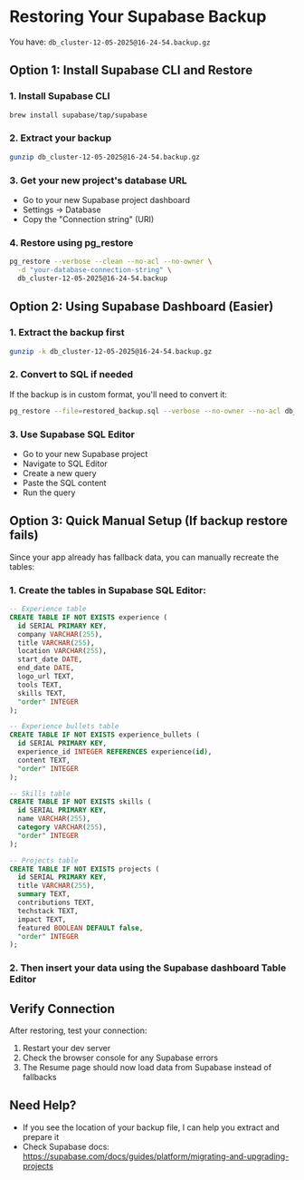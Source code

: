 # Restoring Your Supabase Backup

You have: `db_cluster-12-05-2025@16-24-54.backup.gz`

## Option 1: Install Supabase CLI and Restore

### 1. Install Supabase CLI
```bash
brew install supabase/tap/supabase
```

### 2. Extract your backup
```bash
gunzip db_cluster-12-05-2025@16-24-54.backup.gz
```

### 3. Get your new project's database URL
- Go to your new Supabase project dashboard
- Settings → Database
- Copy the "Connection string" (URI)

### 4. Restore using pg_restore
```bash
pg_restore --verbose --clean --no-acl --no-owner \
  -d "your-database-connection-string" \
  db_cluster-12-05-2025@16-24-54.backup
```

## Option 2: Using Supabase Dashboard (Easier)

### 1. Extract the backup first
```bash
gunzip -k db_cluster-12-05-2025@16-24-54.backup.gz
```

### 2. Convert to SQL if needed
If the backup is in custom format, you'll need to convert it:
```bash
pg_restore --file=restored_backup.sql --verbose --no-owner --no-acl db_cluster-12-05-2025@16-24-54.backup
```

### 3. Use Supabase SQL Editor
- Go to your new Supabase project
- Navigate to SQL Editor
- Create a new query
- Paste the SQL content
- Run the query

## Option 3: Quick Manual Setup (If backup restore fails)

Since your app already has fallback data, you can manually recreate the tables:

### 1. Create the tables in Supabase SQL Editor:

```sql
-- Experience table
CREATE TABLE IF NOT EXISTS experience (
  id SERIAL PRIMARY KEY,
  company VARCHAR(255),
  title VARCHAR(255),
  location VARCHAR(255),
  start_date DATE,
  end_date DATE,
  logo_url TEXT,
  tools TEXT,
  skills TEXT,
  "order" INTEGER
);

-- Experience bullets table
CREATE TABLE IF NOT EXISTS experience_bullets (
  id SERIAL PRIMARY KEY,
  experience_id INTEGER REFERENCES experience(id),
  content TEXT,
  "order" INTEGER
);

-- Skills table
CREATE TABLE IF NOT EXISTS skills (
  id SERIAL PRIMARY KEY,
  name VARCHAR(255),
  category VARCHAR(255),
  "order" INTEGER
);

-- Projects table
CREATE TABLE IF NOT EXISTS projects (
  id SERIAL PRIMARY KEY,
  title VARCHAR(255),
  summary TEXT,
  contributions TEXT,
  techstack TEXT,
  impact TEXT,
  featured BOOLEAN DEFAULT false,
  "order" INTEGER
);
```

### 2. Then insert your data using the Supabase dashboard Table Editor

## Verify Connection

After restoring, test your connection:
1. Restart your dev server
2. Check the browser console for any Supabase errors
3. The Resume page should now load data from Supabase instead of fallbacks

## Need Help?

- If you see the location of your backup file, I can help you extract and prepare it
- Check Supabase docs: https://supabase.com/docs/guides/platform/migrating-and-upgrading-projects